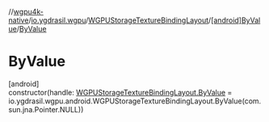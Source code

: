 //[wgpu4k-native](../../../../index.md)/[io.ygdrasil.wgpu](../../index.md)/[WGPUStorageTextureBindingLayout](../index.md)/[[android]ByValue](index.md)/[ByValue](-by-value.md)

# ByValue

[android]\
constructor(handle: [WGPUStorageTextureBindingLayout.ByValue](../../../io.ygdrasil.wgpu.android/-w-g-p-u-storage-texture-binding-layout/-by-value/index.md) = io.ygdrasil.wgpu.android.WGPUStorageTextureBindingLayout.ByValue(com.sun.jna.Pointer.NULL))